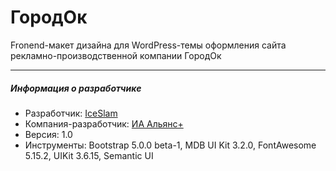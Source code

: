 # ГородОк

Fronend-макет дизайна для WordPress-темы оформления сайта рекламно-производственной компании ГородОк

---

##### Информация о разработчике

* Разработчик: [IceSlam](https://iceslam.ru/ "IceSlam")
* Компания-разработчик: [ИА Альянс+](https://alianscompany.ru "Интернет-агентство Альянс+")
* Версия: 1.0
* Инструменты: Bootstrap 5.0.0 beta-1, MDB UI Kit 3.2.0, FontAwesome 5.15.2, UIKit 3.6.15, Semantic UI
